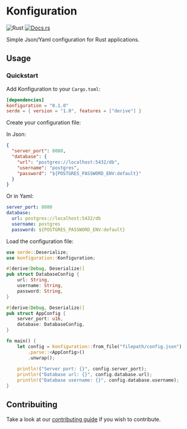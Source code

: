 # Konfiguration

![Rust](https://img.shields.io/badge/rust-stable-brightgreen.svg)
[![Docs.rs](https://docs.rs/konfiguration/badge.svg)](https://docs.rs/konfiguration)

Simple Json/Yaml configuration for Rust applications.

## Usage

### Quickstart

Add Konfiguration to your `Cargo.toml`:

```toml
[dependencies]
konfiguration = "0.1.0"
serde = { version = "1.0", features = ["derive"] }
```

Create your configuration file:

In Json:
```json
{
  "server_port": 8080,
  "database": {
    "url": "postgres://localhost:5432/db",
    "username": "postgres",
    "password": "${POSTGRES_PASSWORD_ENV:default}"
  }
}
```

Or in Yaml:
```yaml
server_port: 8080
database:
  url: postgres://localhost:5432/db
  username: postgres
  password: ${POSTGRES_PASSWORD_ENV:default}
```

Load the configuration file:
```rust
use serde::Deserialize;
use konfiguration::Konfiguration;

#[derive(Debug, Deserialize)]
pub struct DatabaseConfig {
    url: String,
    username: String,
    password: String,
}

#[derive(Debug, Deserialize)]
pub struct AppConfig {
    server_port: u16,
    database: DatabaseConfig,
}

fn main() {
    let config = Konfiguration::from_file("filepath/config.json")
        .parse::<AppConfig>()
        .unwrap();
    
    println!("Server port: {}", config.server_port);
    println!("Database url: {}", config.database.url);
    println!("Database username: {}", config.database.username);
}
```

## Contribuiting

Take a look at our [contributing guide](https://github.com/FaveroFerreira/konfiguration/blob/main/CONTRIBUTING.md) if you wish to contribute.
